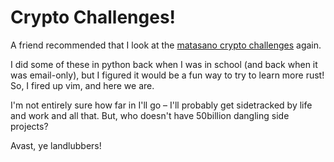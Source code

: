 # Crypto Challenges!

A friend recommended that I look at the
[matasano crypto challenges](https://cryptopals.com/) again.

I did some of these in python back when I was in school (and back when it was
email-only), but I figured it would be a fun way to try to learn more rust! So,
I fired up vim, and here we are.

I'm not entirely sure how far in I'll go – I'll probably get sidetracked by life
and work and all that. But, who doesn't have 50billion dangling side projects?

Avast, ye landlubbers!
